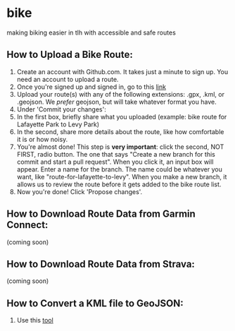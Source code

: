 # bike
making biking easier in tlh with accessible and safe routes

## How to Upload a Bike Route:
1. Create an account with Github.com. It takes just a minute to sign up. You need an account to upload a route.
2. Once you're signed up and signed in, go to this [link](https://github.com/Open-Data-Tallahassee/bike/upload/main)
3. Upload your route(s) with any of the following extensions: .gpx, .kml, or .geojson. We *prefer* geojson, but will take whatever format you have.
4. Under 'Commit your changes': 
  1. In the first box, briefly share what you uploaded (example: bike route for Lafayette Park to Levy Park)
  2. In the second, share more details about the route, like how comfortable it is or how noisy. 
5. You're almost done! This step is **very important**: click the second, NOT FIRST, radio button. The one that says "Create a new branch for this commit and start a pull request". When you click it, an input box will appear. Enter a name for the branch. The name could be whatever you want, like "route-for-lafayette-to-levy". When you make a new branch, it allows us to review the route before it gets added to the bike route list.
6. Now you're done! Click 'Propose changes'. 

## How to Download Route Data from Garmin Connect:
(coming soon)

## How to Download Route Data from Strava:
(coming soon)

## How to Convert a KML file to GeoJSON:
1. Use this [tool](https://observablehq.com/@tmcw/convert-kml-to-geojson)
